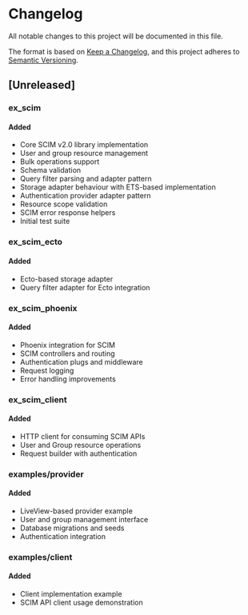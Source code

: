 # Changelog

All notable changes to this project will be documented in this file.

The format is based on [Keep a Changelog](https://keepachangelog.com/en/1.0.0/),
and this project adheres to [Semantic Versioning](https://semver.org/spec/v2.0.0.html).

## [Unreleased]

### ex_scim
#### Added
- Core SCIM v2.0 library implementation
- User and group resource management
- Bulk operations support
- Schema validation
- Query filter parsing and adapter pattern
- Storage adapter behaviour with ETS-based implementation
- Authentication provider adapter pattern
- Resource scope validation
- SCIM error response helpers
- Initial test suite

### ex_scim_ecto
#### Added
- Ecto-based storage adapter
- Query filter adapter for Ecto integration

### ex_scim_phoenix
#### Added
- Phoenix integration for SCIM
- SCIM controllers and routing
- Authentication plugs and middleware
- Request logging
- Error handling improvements

### ex_scim_client
#### Added
- HTTP client for consuming SCIM APIs
- User and Group resource operations
- Request builder with authentication

### examples/provider
#### Added
- LiveView-based provider example
- User and group management interface
- Database migrations and seeds
- Authentication integration

### examples/client
#### Added
- Client implementation example
- SCIM API client usage demonstration
